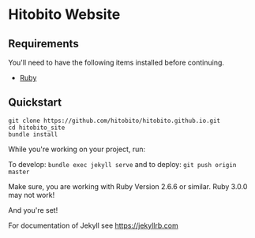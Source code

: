 # Hitobito Website

## Requirements

You'll need to have the following items installed before continuing.

  * [Ruby](https://www.ruby-lang.org/en/documentation/installation/)

## Quickstart

	git clone https://github.com/hitobito/hitobito.github.io.git
	cd hitobito_site
	bundle install


While you're working on your project, run:

To develop: `bundle exec jekyll serve`
and to deploy: `git push origin master`

Make sure, you are working with Ruby Version 2.6.6 or similar. Ruby 3.0.0 may not work!

And you're set!

For documentation of Jekyll see https://jekyllrb.com
